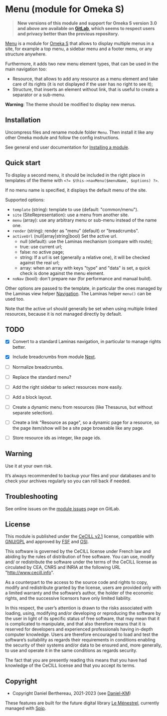 Menu (module for Omeka S)
=========================

> __New versions of this module and support for Omeka S version 3.0 and above
> are available on [GitLab], which seems to respect users and privacy better
> than the previous repository.__

[Menu] is a module for [Omeka S] that allows to display multiple menus in a
site, for example a top menu, a sidebar menu and a footer menu, or any structure
anywhere.

Furthermore, it adds two new menu element types, that can be used in the main
navigation too:
- Resource, that allows to add any resource as a menu element and take care of
  its rights (it is not displayed if the user has no right to see it);
- Structure, that inserts an element without link, that is useful to create a
  separator or a sub-menu.

**Warning**: The theme should be modified to display new menus.


Installation
------------

Uncompress files and rename module folder `Menu`. Then install it like any
other Omeka module and follow the config instructions.

See general end user documentation for [Installing a module].


Quick start
-----------

To display a second menu, it should be included in the right place in templates
of the theme with `<?= $this->navMenu($menuName, $options) ?>`.

If no menu name is specified, it displays the default menu of the site.

Supported options:
- `template` (string): template to use (default: "common/menu").
- `site` (SiteRepresentation): use a menu from another site.
- `menu` (array): use any arbitrary menu or sub-menu instead of the name one.
- `render` (string): render as "menu" (default) or "breadcrumbs".
- `activeUrl` (null|array|string|bool) Set the active url.
  - null (default): use the Laminas mechanism (compare with route);
  - true: use current url;
  - false: no active page;
  - string: If a url is set (generally a relative one), it will be checked
    against the real url;
  - array: when an array with keys "type" and "data" is set, a quick check is
    done against the menu element.
- `noNav` (bool): don't prepare nav (for performance and manual build).

Other options are passed to the template, in particular the ones managed by the
Laminas view helper [Navigation]. The Laminas helper `menu()` can be used too.

Note that the active url should generally be set when using multiple linked
resources, because it is not managed directly by default.


TODO
----

- [x] Convert to a standard Laminas navigation, in particular to manage rights better.
- [x] Include breadcrumbs from module [Next].
- [ ] Normalize breadcrumbs.
- [ ] Replace the standard menu?
- [ ] Add the right sidebar to select resources more easily.
- [ ] Add a block layout.
- [ ] Create a dynamic menu from resources (like Thesaurus, but without separate selection).
- [ ] Create a link "Resource as page", so a dynamic page for a resource, so the page item/show will be a site page browsable like any page.
- [ ] Store resource ids as integer, like page ids.


Warning
-------

Use it at your own risk.

It’s always recommended to backup your files and your databases and to check
your archives regularly so you can roll back if needed.


Troubleshooting
---------------

See online issues on the [module issues] page on GitLab.


License
-------

This module is published under the [CeCILL v2.1] license, compatible with
[GNU/GPL] and approved by [FSF] and [OSI].

This software is governed by the CeCILL license under French law and abiding by
the rules of distribution of free software. You can use, modify and/ or
redistribute the software under the terms of the CeCILL license as circulated by
CEA, CNRS and INRIA at the following URL "http://www.cecill.info".

As a counterpart to the access to the source code and rights to copy, modify and
redistribute granted by the license, users are provided only with a limited
warranty and the software’s author, the holder of the economic rights, and the
successive licensors have only limited liability.

In this respect, the user’s attention is drawn to the risks associated with
loading, using, modifying and/or developing or reproducing the software by the
user in light of its specific status of free software, that may mean that it is
complicated to manipulate, and that also therefore means that it is reserved for
developers and experienced professionals having in-depth computer knowledge.
Users are therefore encouraged to load and test the software’s suitability as
regards their requirements in conditions enabling the security of their systems
and/or data to be ensured and, more generally, to use and operate it in the same
conditions as regards security.

The fact that you are presently reading this means that you have had knowledge
of the CeCILL license and that you accept its terms.


Copyright
---------

* Copyright Daniel Berthereau, 2021-2023 (see [Daniel-KM])

These features are built for the future digital library [Le Ménestrel],
currently managed with [Spip].


[Menu]: https://github.com/Daniel-KM/Omeka-S-module-Menu
[Omeka S]: https://omeka.org/s
[Installing a module]: https://omeka.org/s/docs/user-manual/modules/#installing-modules
[Navigation]: https://docs.laminas.dev/laminas-navigation/helpers/menu
[Next]: https://github.com/Daniel-KM/Omeka-S-module-Next
[module issues]: https://gitlab.com/Daniel-KM/Omeka-S-module-Menu/issues
[CeCILL v2.1]: https://www.cecill.info/licences/Licence_CeCILL_V2.1-en.html
[GNU/GPL]: https://www.gnu.org/licenses/gpl-3.0.html
[FSF]: https://www.fsf.org
[OSI]: http://opensource.org
[Le Ménestrel]: http://www.menestrel.fr
[Spip]: https://spip.net
[GitLab]: https://gitlab.com/Daniel-KM
[Daniel-KM]: https://gitlab.com/Daniel-KM "Daniel Berthereau"

